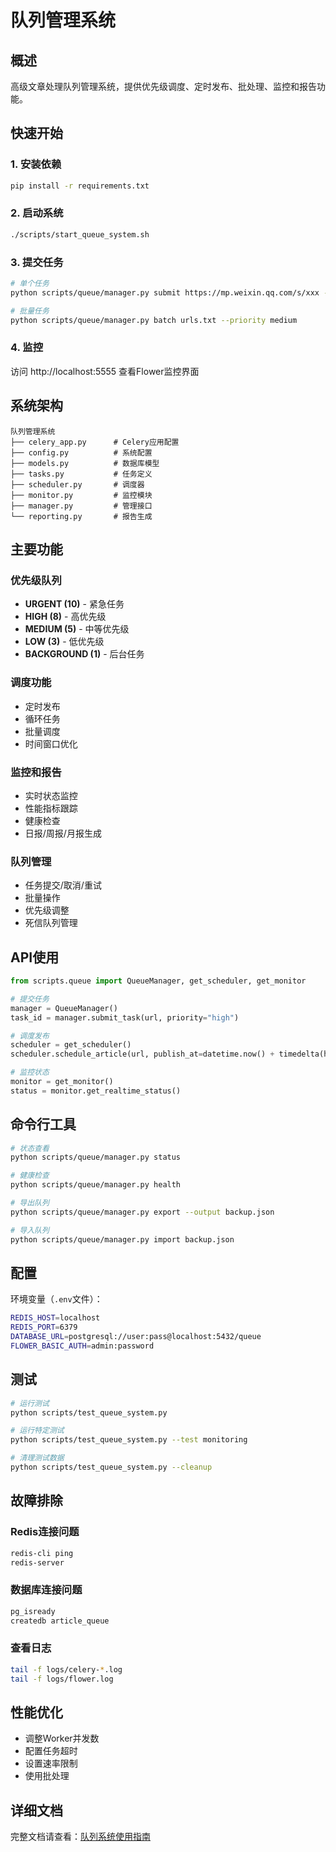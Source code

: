 # 队列管理系统

## 概述

高级文章处理队列管理系统，提供优先级调度、定时发布、批处理、监控和报告功能。

## 快速开始

### 1. 安装依赖

```bash
pip install -r requirements.txt
```

### 2. 启动系统

```bash
./scripts/start_queue_system.sh
```

### 3. 提交任务

```bash
# 单个任务
python scripts/queue/manager.py submit https://mp.weixin.qq.com/s/xxx --priority high

# 批量任务
python scripts/queue/manager.py batch urls.txt --priority medium
```

### 4. 监控

访问 http://localhost:5555 查看Flower监控界面

## 系统架构

```
队列管理系统
├── celery_app.py      # Celery应用配置
├── config.py          # 系统配置
├── models.py          # 数据库模型
├── tasks.py           # 任务定义
├── scheduler.py       # 调度器
├── monitor.py         # 监控模块
├── manager.py         # 管理接口
└── reporting.py       # 报告生成
```

## 主要功能

### 优先级队列

- **URGENT (10)** - 紧急任务
- **HIGH (8)** - 高优先级
- **MEDIUM (5)** - 中等优先级
- **LOW (3)** - 低优先级
- **BACKGROUND (1)** - 后台任务

### 调度功能

- 定时发布
- 循环任务
- 批量调度
- 时间窗口优化

### 监控和报告

- 实时状态监控
- 性能指标跟踪
- 健康检查
- 日报/周报/月报生成

### 队列管理

- 任务提交/取消/重试
- 批量操作
- 优先级调整
- 死信队列管理

## API使用

```python
from scripts.queue import QueueManager, get_scheduler, get_monitor

# 提交任务
manager = QueueManager()
task_id = manager.submit_task(url, priority="high")

# 调度发布
scheduler = get_scheduler()
scheduler.schedule_article(url, publish_at=datetime.now() + timedelta(hours=2))

# 监控状态
monitor = get_monitor()
status = monitor.get_realtime_status()
```

## 命令行工具

```bash
# 状态查看
python scripts/queue/manager.py status

# 健康检查
python scripts/queue/manager.py health

# 导出队列
python scripts/queue/manager.py export --output backup.json

# 导入队列
python scripts/queue/manager.py import backup.json
```

## 配置

环境变量（`.env`文件）：

```bash
REDIS_HOST=localhost
REDIS_PORT=6379
DATABASE_URL=postgresql://user:pass@localhost:5432/queue
FLOWER_BASIC_AUTH=admin:password
```

## 测试

```bash
# 运行测试
python scripts/test_queue_system.py

# 运行特定测试
python scripts/test_queue_system.py --test monitoring

# 清理测试数据
python scripts/test_queue_system.py --cleanup
```

## 故障排除

### Redis连接问题

```bash
redis-cli ping
redis-server
```

### 数据库连接问题

```bash
pg_isready
createdb article_queue
```

### 查看日志

```bash
tail -f logs/celery-*.log
tail -f logs/flower.log
```

## 性能优化

- 调整Worker并发数
- 配置任务超时
- 设置速率限制
- 使用批处理

## 详细文档

完整文档请查看：[队列系统使用指南](../../docs/queue_system_guide.md)